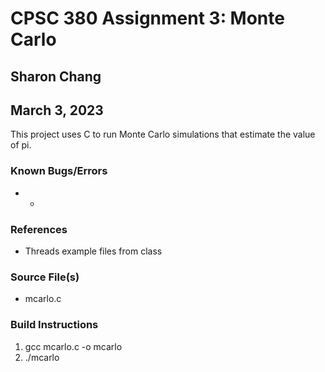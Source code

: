 # CPSC 380 Assignment 3: Monte Carlo

## Sharon Chang
## March 3, 2023

This project uses C to run Monte Carlo simulations that estimate the value of pi.

### Known Bugs/Errors
* -

### References
* Threads example files from class

### Source File(s)
* mcarlo.c

### Build Instructions
1. gcc mcarlo.c -o mcarlo
2. ./mcarlo
